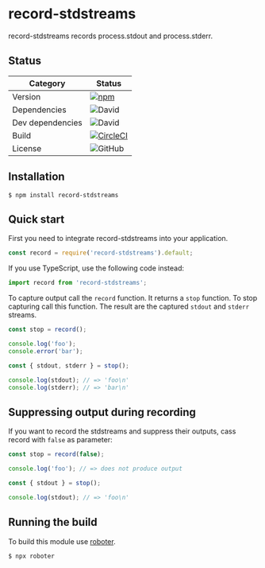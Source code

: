# record-stdstreams

record-stdstreams records process.stdout and process.stderr.

## Status

| Category         | Status                                                                                                                                                         |
| ---------------- | -------------------------------------------------------------------------------------------------------------------------------------------------------------- |
| Version          | [![npm](https://img.shields.io/npm/v/record-stdstreams)](https://www.npmjs.com/package/record-stdstreams)                                                      |
| Dependencies     | ![David](https://img.shields.io/david/thenativeweb/record-stdstreams)                                                                                          |
| Dev dependencies | ![David](https://img.shields.io/david/dev/thenativeweb/record-stdstreams)                                                                                      |
| Build            | [![CircleCI](https://img.shields.io/circleci/build/github/thenativeweb/record-stdstreams)](https://circleci.com/gh/thenativeweb/record-stdstreams/tree/master) |
| License          | ![GitHub](https://img.shields.io/github/license/thenativeweb/record-stdstreams)                                                                                |

## Installation

```shell
$ npm install record-stdstreams
```

## Quick start

First you need to integrate record-stdstreams into your application.

```javascript
const record = require('record-stdstreams').default;
```

If you use TypeScript, use the following code instead:

```typescript
import record from 'record-stdstreams';
```

To capture output call the `record` function. It returns a `stop` function. To stop capturing call this function. The result are the captured `stdout` and `stderr` streams.

```javascript
const stop = record();

console.log('foo');
console.error('bar');

const { stdout, stderr } = stop();

console.log(stdout); // => 'foo\n'
console.log(stderr); // => 'bar\n'
```

## Suppressing output during recording

If you want to record the stdstreams and suppress their outputs, cass record with `false` as parameter:

```javascript
const stop = record(false);

console.log('foo'); // => does not produce output

const { stdout } = stop();

console.log(stdout); // => 'foo\n'
```

## Running the build

To build this module use [roboter](https://www.npmjs.com/package/roboter).

```shell
$ npx roboter
```
